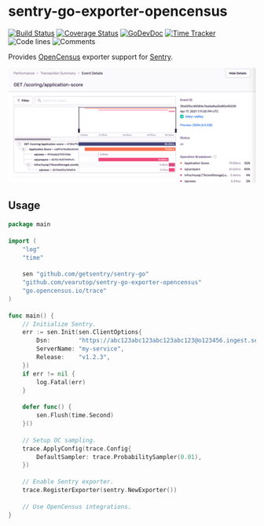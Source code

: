 # sentry-go-exporter-opencensus

[![Build Status](https://github.com/vearutop/sentry-go-exporter-opencensus/workflows/test-unit/badge.svg)](https://github.com/vearutop/sentry-go-exporter-opencensus/actions?query=branch%3Amaster+workflow%3Atest-unit)
[![Coverage Status](https://codecov.io/gh/vearutop/sentry-go-exporter-opencensus/branch/master/graph/badge.svg)](https://codecov.io/gh/vearutop/sentry-go-exporter-opencensus)
[![GoDevDoc](https://img.shields.io/badge/dev-doc-00ADD8?logo=go)](https://pkg.go.dev/github.com/vearutop/sentry-go-exporter-opencensus)
[![Time Tracker](https://wakatime.com/badge/github/vearutop/sentry-go-exporter-opencensus.svg)](https://wakatime.com/badge/github/vearutop/sentry-go-exporter-opencensus)
![Code lines](https://sloc.xyz/github/vearutop/sentry-go-exporter-opencensus/?category=code)
![Comments](https://sloc.xyz/github/vearutop/sentry-go-exporter-opencensus/?category=comments)

Provides [OpenCensus](https://github.com/opencensus-integrations) exporter support for [Sentry](https://sentry.io/).

![Sentry Trace](./sentry-trace.png)

## Usage

```go
package main

import (
	"log"
	"time"

	sen "github.com/getsentry/sentry-go"
	"github.com/vearutop/sentry-go-exporter-opencensus"
	"go.opencensus.io/trace"
)

func main() {
	// Initialize Sentry.
	err := sen.Init(sen.ClientOptions{
		Dsn:        "https://abc123abc123abc123abc123@o123456.ingest.sentry.io/1234567",
		ServerName: "my-service",
		Release:    "v1.2.3",
	})
	if err != nil {
		log.Fatal(err)
	}

	defer func() {
		sen.Flush(time.Second)
	}()

	// Setup OC sampling.
	trace.ApplyConfig(trace.Config{
		DefaultSampler: trace.ProbabilitySampler(0.01),
	})

	// Enable Sentry exporter.
	trace.RegisterExporter(sentry.NewExporter())
	
	// Use OpenCensus integrations.
}

```